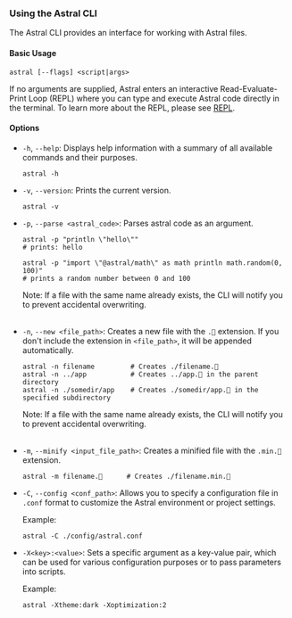 ### Using the Astral CLI

The Astral CLI provides an interface for working with Astral files.

#### Basic Usage

```
astral [--flags] <script|args>
```

If no arguments are supplied, Astral enters an interactive Read-Evaluate-Print Loop (REPL) where you can type and execute Astral code directly in the terminal. To learn more about the REPL, please see [REPL](repl.md).

#### Options

- `-h`, `--help`: Displays help information with a summary of all available commands and their purposes.

  ```
  astral -h
  ```

- `-v`, `--version`: Prints the current version.

  ```
  astral -v
  ```

- `-p`, `--parse <astral_code>`: Parses astral code as an argument.

  ```
  astral -p "println \"hello\"" 
  # prints: hello
  
  astral -p "import \"@astral/math\" as math println math.random(0, 100)" 
  # prints a random number between 0 and 100
  ```

  Note: If a file with the same name already exists, the CLI will notify you to prevent accidental overwriting.<br><br>

- `-n`, `--new <file_path>`: Creates a new file with the `.🚀` extension. If you don't include the extension in `<file_path>`, it will be appended automatically.

  ```
  astral -n filename         # Creates ./filename.🚀
  astral -n ../app           # Creates ../app.🚀 in the parent directory
  astral -n ./somedir/app    # Creates ./somedir/app.🚀 in the specified subdirectory
  ```

  Note: If a file with the same name already exists, the CLI will notify you to prevent accidental overwriting.<br><br>

- `-m`, `--minify <input_file_path>`: Creates a minified file with the `.min.🚀` extension.

  ```
  astral -m filename.🚀      # Creates ./filename.min.🚀
  ```

- `-C`, `--config <conf_path>`: Allows you to specify a configuration file in `.conf` format to customize the Astral environment or project settings.

  Example:
  ```
  astral -C ./config/astral.conf
  ```

- `-X<key>:<value>`: Sets a specific argument as a key-value pair, which can be used for various configuration purposes or to pass parameters into scripts.

  Example:
  ```
  astral -Xtheme:dark -Xoptimization:2
  ```
